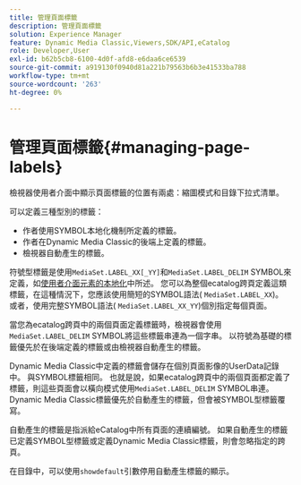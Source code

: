 ```yaml
---
title: 管理頁面標籤
description: 管理頁面標籤
solution: Experience Manager
feature: Dynamic Media Classic,Viewers,SDK/API,eCatalog
role: Developer,User
exl-id: b62b5cb8-6100-4d0f-afd8-e6daa6ce6539
source-git-commit: a919130f0940d81a221b79563b6b3e41533ba788
workflow-type: tm+mt
source-wordcount: '263'
ht-degree: 0%

---
```


# 管理頁面標籤{#managing-page-labels}

檢視器使用者介面中顯示頁面標籤的位置有兩處：縮圖模式和目錄下拉式清單。

可以定義三種型別的標籤：

* 作者使用SYMBOL本地化機制所定義的標籤。
* 作者在Dynamic Media Classic的後端上定義的標籤。
* 檢視器自動產生的標籤。

符號型標籤是使用`MediaSet.LABEL_XX[_YY]`和`MediaSet.LABEL_DELIM` SYMBOL來定義，如[使用者介面元素的本地化](../../c-html5-s7-aem-asset-viewers/c-html5-20-ecatalog-viewer-about/c-html5-20-ecatalog-viewer-localization.md#concept-cbfc39344c494eb7b9f6a272cff0cc74)中所述。 您可以為整個ecatalog跨頁定義這類標籤，在這種情況下，您應該使用簡短的SYMBOL語法( `MediaSet.LABEL_XX`)。 或者，使用完整SYMBOL語法( `MediaSet.LABEL_XX_YY`)個別指定每個頁面。

當您為ecatalog跨頁中的兩個頁面定義標籤時，檢視器會使用`MediaSet.LABEL_DELIM` SYMBOL將這些標籤串連為一個字串。 以符號為基礎的標籤優先於在後端定義的標籤或由檢視器自動產生的標籤。

Dynamic Media Classic中定義的標籤會儲存在個別頁面影像的UserData記錄中。 與SYMBOL標籤相同。 也就是說，如果ecatalog跨頁中的兩個頁面都定義了標籤，則這些頁面會以橫向模式使用`MediaSet.LABEL_DELIM` SYMBOL串連。 Dynamic Media Classic標籤優先於自動產生的標籤，但會被SYMBOL型標籤覆寫。

自動產生的標籤是指派給eCatalog中所有頁面的連續編號。 如果自動產生的標籤已定義SYMBOL型標籤或定義Dynamic Media Classic標籤，則會忽略指定的跨頁。

在目錄中，可以使用`showdefault`引數停用自動產生標籤的顯示。
